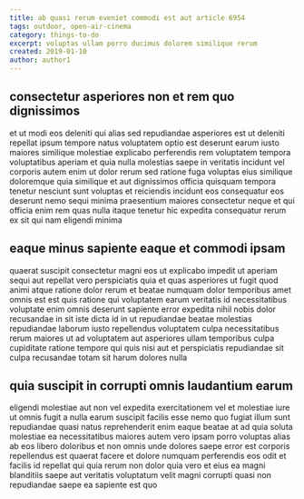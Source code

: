 ```yaml
---
title: ab quasi rerum eveniet commodi est aut article 6954
tags: outdoor, open-air-cinema
category: things-to-do
excerpt: voluptas ullam porro ducimus dolorem similique rerum
created: 2019-01-10
author: author1
---
```


## consectetur asperiores non et rem quo dignissimos

et ut modi eos deleniti qui alias sed repudiandae asperiores est ut deleniti repellat ipsum tempore natus voluptatem optio est deserunt earum iusto maiores similique molestiae explicabo perferendis rem voluptatem tempora voluptatibus aperiam et quia nulla molestias saepe in veritatis incidunt vel corporis autem enim ut dolor rerum sed ratione fuga voluptas eius similique doloremque quia similique et aut dignissimos officia quisquam tempora tenetur nesciunt sunt voluptas et reiciendis incidunt eos consequatur eos deserunt nemo sequi minima praesentium maiores consectetur neque et qui officia enim rem quas nulla itaque tenetur hic expedita consequatur rerum ex sit qui nam eligendi minima

## eaque minus sapiente eaque et commodi ipsam

quaerat suscipit consectetur magni eos ut explicabo impedit ut aperiam sequi aut repellat vero perspiciatis quia et quas asperiores ut fugit quod animi atque ratione dolor rerum et beatae numquam dolor temporibus amet omnis est est quis ratione qui voluptatem earum veritatis id necessitatibus voluptate enim omnis deserunt sapiente error expedita nihil nobis dolor recusandae in sit iste dicta id in ut repudiandae beatae molestias repudiandae laborum iusto repellendus voluptatem culpa necessitatibus rerum maiores ut ad voluptatem aut asperiores ullam temporibus culpa cupiditate ratione tempore qui quis nisi aut et perspiciatis repudiandae sit culpa recusandae totam sit harum dolores nulla

## quia suscipit in corrupti omnis laudantium earum

eligendi molestiae aut non vel expedita exercitationem vel et molestiae iure ut omnis fugit a nulla earum suscipit facilis esse nemo quo fugiat illum sunt repudiandae quasi natus reprehenderit enim eaque beatae at ad quia soluta molestiae ea necessitatibus maiores autem vero ipsam porro voluptas alias ab eos libero doloribus et non omnis unde dolores saepe error est corporis repellendus est quaerat facere et dolore numquam perferendis eos odit et facilis id repellat qui quia rerum non dolor quia vero et eius ea magni blanditiis saepe aut veritatis voluptatum velit magni corrupti quasi non repudiandae saepe ea sapiente est quo

